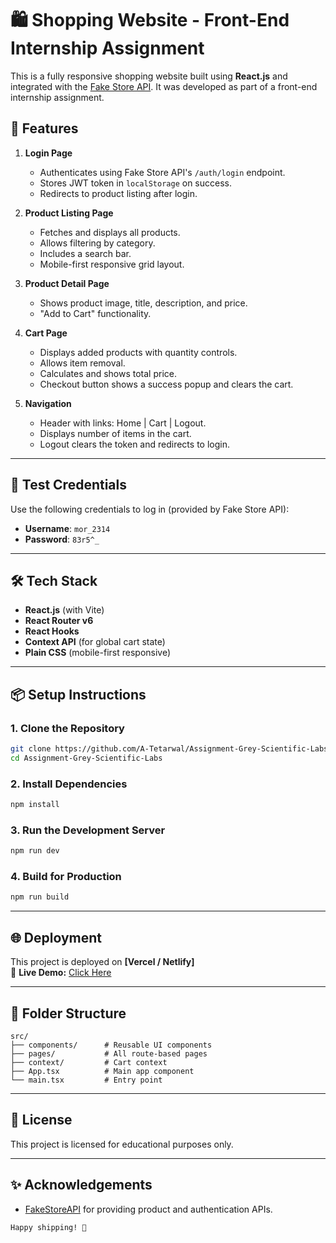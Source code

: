 # 🛍️ Shopping Website - Front-End Internship Assignment

This is a fully responsive shopping website built using **React.js** and integrated with the [Fake Store API](https://fakestoreapi.com/). It was developed as part of a front-end internship assignment.

## 🚀 Features

1. **Login Page**
   - Authenticates using Fake Store API's `/auth/login` endpoint.
   - Stores JWT token in `localStorage` on success.
   - Redirects to product listing after login.

2. **Product Listing Page**
   - Fetches and displays all products.
   - Allows filtering by category.
   - Includes a search bar.
   - Mobile-first responsive grid layout.

3. **Product Detail Page**
   - Shows product image, title, description, and price.
   - "Add to Cart" functionality.

4. **Cart Page**
   - Displays added products with quantity controls.
   - Allows item removal.
   - Calculates and shows total price.
   - Checkout button shows a success popup and clears the cart.

5. **Navigation**
   - Header with links: Home | Cart | Logout.
   - Displays number of items in the cart.
   - Logout clears the token and redirects to login.

---

## 🧪 Test Credentials

Use the following credentials to log in (provided by Fake Store API):

- **Username**: `mor_2314`  
- **Password**: `83r5^_`

---

## 🛠 Tech Stack

- **React.js** (with Vite)
- **React Router v6**
- **React Hooks**
- **Context API** (for global cart state)
- **Plain CSS** (mobile-first responsive)

---

## 📦 Setup Instructions

### 1. Clone the Repository

```bash
git clone https://github.com/A-Tetarwal/Assignment-Grey-Scientific-Labs.git
cd Assignment-Grey-Scientific-Labs
```

### 2. Install Dependencies

```bash
npm install
```

### 3. Run the Development Server

```bash
npm run dev
```

### 4. Build for Production

```bash
npm run build
```

---

## 🌐 Deployment

This project is deployed on **[Vercel / Netlify]**  
🔗 **Live Demo:** [Click Here](#) <!-- Replace this with your deployed URL -->

---

## 📁 Folder Structure

```
src/
├── components/      # Reusable UI components
├── pages/           # All route-based pages
├── context/         # Cart context
├── App.tsx          # Main app component
└── main.tsx         # Entry point
```

---

## 📄 License

This project is licensed for educational purposes only.

---

## ✨ Acknowledgements

- [FakeStoreAPI](https://fakestoreapi.com/) for providing product and authentication APIs.
```
Happy shipping! 🚀